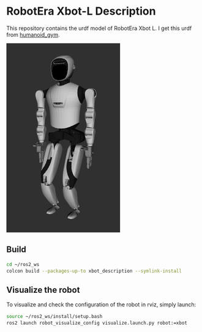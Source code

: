 # RobotEra Xbot-L Description
This repository contains the urdf model of RobotEra Xbot L. I get this urdf from [humanoid_gym](https://github.com/roboterax/humanoid-gym).

![xbot](../../.images/robotera_xbot.png)

## Build

```bash
cd ~/ros2_ws
colcon build --packages-up-to xbot_description --symlink-install
```

## Visualize the robot

To visualize and check the configuration of the robot in rviz, simply launch:

```bash
source ~/ros2_ws/install/setup.bash
ros2 launch robot_visualize_config visualize.launch.py robot:=xbot
```